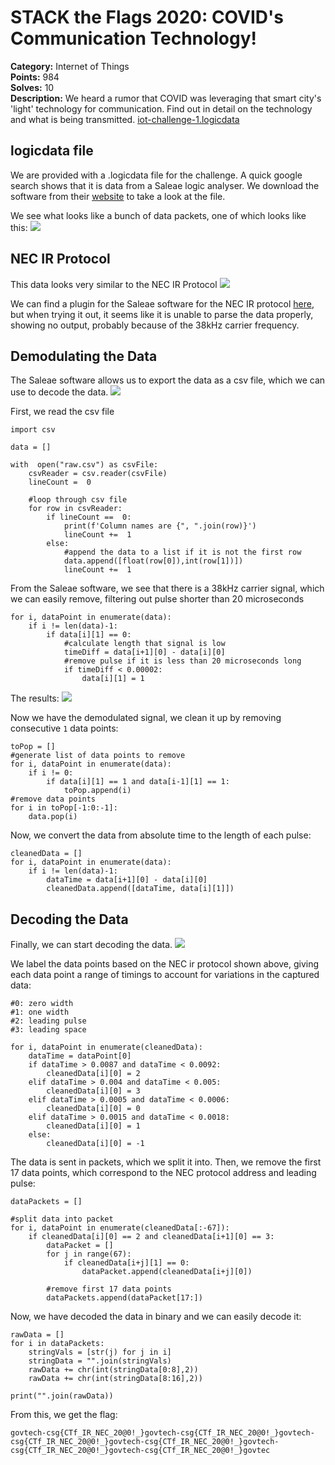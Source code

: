 ﻿# STACK the Flags 2020: COVID's Communication Technology!
**Category:** Internet of Things   
**Points:** 984  
**Solves:** 10  
**Description:**
We heard a rumor that COVID was leveraging that smart city's 'light' technology for communication. Find out in detail on the technology and what is being transmitted.
[iot-challenge-1.logicdata](https://drive.google.com/uc?export=download&id=1OxDGIvqplTfN9WiAm5W9OdYnguG3onzk)


## logicdata file

We are provided with a .logicdata file for the challenge. A quick google search shows that it is data from a Saleae logic analyser. We download the software from their [website](https://support.saleae.com/logic-software) to take a look at the file. 

We see what looks like a bunch of data packets, one of which looks like this:
![](https://drive.google.com/uc?export=download&id=1dY63dCOfZAGo21OK-A_Zf5azBMWmbc-U)

## NEC IR Protocol
This data looks very similar to the NEC IR Protocol
![](https://drive.google.com/uc?export=download&id=1yEE9V4L9cwoT1FRY9ZtfdpjRL1f740NB)

We can find a plugin for the Saleae software for the NEC IR protocol [here](https://github.com/kodizhuk/Salae-Logic-NEC-Analyzer), but when trying it out, it seems like it is unable to parse the data properly, showing no output, probably because of the 38kHz carrier frequency.

## Demodulating the Data

The Saleae software allows us to export the data as a csv file, which we can use to decode the data.
![](https://drive.google.com/uc?export=download&id=1MH-Q1Rjmx6B_K90rbaDYM7lqyznoeTSf)

First, we read the csv file
```
import csv

data = [] 

with  open("raw.csv") as csvFile:
	csvReader = csv.reader(csvFile)
	lineCount =  0
	
	#loop through csv file
	for row in csvReader:
		if lineCount ==  0:
			print(f'Column names are {", ".join(row)}')
			lineCount +=  1
		else:
			#append the data to a list if it is not the first row
			data.append([float(row[0]),int(row[1])])
			lineCount +=  1
```
From the Saleae software, we see that there is a 38kHz carrier signal, which we can easily remove, filtering out pulse shorter than 20 microseconds
```
for i, dataPoint in enumerate(data):
    if i != len(data)-1:
        if data[i][1] == 0:
	        #calculate length that signal is low
            timeDiff = data[i+1][0] - data[i][0]
            #remove pulse if it is less than 20 microseconds long
            if timeDiff < 0.00002:
                data[i][1] = 1
```
The results:
![](https://drive.google.com/uc?export=download&id=12D_vdUfdr3hAV0ZANpqSrXZ-Dl4OYAvy)

Now we have the demodulated signal, we clean it up by removing consecutive `1` data points:
```
toPop = []
#generate list of data points to remove
for i, dataPoint in enumerate(data):
    if i != 0:
        if data[i][1] == 1 and data[i-1][1] == 1:
            toPop.append(i)
#remove data points
for i in toPop[-1:0:-1]:
    data.pop(i)
```

Now, we convert the data from absolute time to the length of each pulse:
```
cleanedData = []
for i, dataPoint in enumerate(data):
    if i != len(data)-1:
        dataTime = data[i+1][0] - data[i][0]
        cleanedData.append([dataTime, data[i][1]])
```
## Decoding the Data
Finally, we can start decoding the data.
![](https://drive.google.com/uc?export=download&id=1gz4N7CJ9ovt2gkxBoiZkBKWZtqLZ5jQN)

We label the data points based on the NEC ir protocol shown above, giving each data point a range of timings to account for variations in the captured data:
```
#0: zero width
#1: one width
#2: leading pulse
#3: leading space

for i, dataPoint in enumerate(cleanedData):
    dataTime = dataPoint[0]
    if dataTime > 0.0087 and dataTime < 0.0092:
        cleanedData[i][0] = 2
    elif dataTime > 0.004 and dataTime < 0.005:
        cleanedData[i][0] = 3
    elif dataTime > 0.0005 and dataTime < 0.0006:
        cleanedData[i][0] = 0
    elif dataTime > 0.0015 and dataTime < 0.0018:
        cleanedData[i][0] = 1
    else:
        cleanedData[i][0] = -1
```
The data is sent in packets, which we split it into. Then, we remove the first 17 data points, which correspond to the NEC protocol address and leading pulse:
```
dataPackets = []

#split data into packet
for i, dataPoint in enumerate(cleanedData[:-67]):
    if cleanedData[i][0] == 2 and cleanedData[i+1][0] == 3:
        dataPacket = []
        for j in range(67):
            if cleanedData[i+j][1] == 0:
                dataPacket.append(cleanedData[i+j][0])
		
		#remove first 17 data points
        dataPackets.append(dataPacket[17:])
```
Now, we have decoded the data in binary and we can easily decode it:
```
rawData = []
for i in dataPackets:
    stringVals = [str(j) for j in i]
    stringData = "".join(stringVals)
    rawData += chr(int(stringData[0:8],2))
    rawData += chr(int(stringData[8:16],2))

print("".join(rawData))
```
From this, we get the flag:
```
govtech-csg{CTf_IR_NEC_20@0!_}govtech-csg{CTf_IR_NEC_20@0!_}govtech-csg{CTf_IR_NEC_20@0!_}govtech-csg{CTf_IR_NEC_20@0!_}govtech-csg{CTf_IR_NEC_20@0!_}govtech-csg{CTf_IR_NEC_20@0!_}govtec
```
